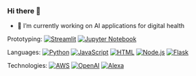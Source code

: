 ### Hi there 👋
- 🔭 I’m currently working on AI applications for digital health

Prototyping:
[![Streamlit](https://img.shields.io/badge/Streamlit-0.88-blueviolet.svg)](https://www.streamlit.io/)
[![Jupyter Notebook](https://img.shields.io/badge/Jupyter-Notebook-orange.svg)](https://jupyter.org/)

Languages: 
[![Python](https://img.shields.io/badge/Python-3.x-blue.svg)](https://www.python.org/)
[![JavaScript](https://img.shields.io/badge/JavaScript-ES6-yellow.svg)](https://www.javascript.com/)
[![HTML](https://img.shields.io/badge/HTML-5-orange.svg)](https://www.w3.org/TR/html52/)
[![Node.js](https://img.shields.io/badge/Node.js-14.x-green.svg)](https://nodejs.org/)
[![Flask](https://img.shields.io/badge/Flask-2.x-lightgrey.svg)](https://flask.palletsprojects.com/)

Technologies:
[![AWS](https://img.shields.io/badge/AWS-Cloud-orange.svg)](https://aws.amazon.com/)
[![OpenAI](https://img.shields.io/badge/OpenAI-GPT--3-orange.svg)](https://openai.com/)
[![Alexa](https://img.shields.io/badge/Alexa-Skill-blueviolet.svg)](https://developer.amazon.com/en-US/alexa)
